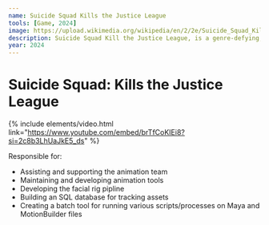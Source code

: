 ```yaml
---
name: Suicide Squad Kills the Justice League
tools: [Game, 2024]
image: https://upload.wikimedia.org/wikipedia/en/2/2e/Suicide_Squad_Kill_the_Justice_League_cover_art.jpg
description: Suicide Squad Kill the Justice League, is a genre-defying, action-adventure third-person shooter from Rocksteady Studios, creators of the critically acclaimed Batman Arkham series.
year: 2024
---
```


# Suicide Squad: Kills the Justice League

{% include elements/video.html link="https://www.youtube.com/embed/brTfCoKIEi8?si=2c8b3LhUaJkE5_ds" %}

Responsible for:
* Assisting and supporting the animation team
* Maintaining and developing animation tools
* Developing the facial rig pipline
* Building an SQL database for tracking assets
* Creating a batch tool for running various scripts/processes on Maya and MotionBuilder files